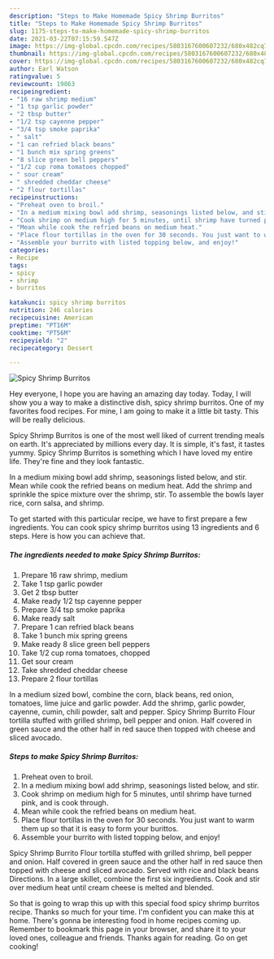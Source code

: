 ```yaml
---
description: "Steps to Make Homemade Spicy Shrimp Burritos"
title: "Steps to Make Homemade Spicy Shrimp Burritos"
slug: 1175-steps-to-make-homemade-spicy-shrimp-burritos
date: 2021-03-22T07:15:59.547Z
image: https://img-global.cpcdn.com/recipes/5803167600607232/680x482cq70/spicy-shrimp-burritos-recipe-main-photo.jpg
thumbnail: https://img-global.cpcdn.com/recipes/5803167600607232/680x482cq70/spicy-shrimp-burritos-recipe-main-photo.jpg
cover: https://img-global.cpcdn.com/recipes/5803167600607232/680x482cq70/spicy-shrimp-burritos-recipe-main-photo.jpg
author: Earl Watson
ratingvalue: 5
reviewcount: 19863
recipeingredient:
- "16 raw shrimp medium"
- "1 tsp garlic powder"
- "2 tbsp butter"
- "1/2 tsp cayenne pepper"
- "3/4 tsp smoke paprika"
- " salt"
- "1 can refried black beans"
- "1 bunch mix spring greens"
- "8 slice green bell peppers"
- "1/2 cup roma tomatoes chopped"
- " sour cream"
- " shredded cheddar cheese"
- "2 flour tortillas"
recipeinstructions:
- "Preheat oven to broil."
- "In a medium mixing bowl add shrimp, seasonings listed below, and stir."
- "Cook shrimp on medium high for 5 minutes, until shrimp have turned pink, and is cook through."
- "Mean while cook the refried beans on medium heat."
- "Place flour tortillas in the oven for 30 seconds. You just want to warm them up so that it is easy to form your burittos."
- "Assemble your burrito with listed topping below, and enjoy!"
categories:
- Recipe
tags:
- spicy
- shrimp
- burritos

katakunci: spicy shrimp burritos 
nutrition: 246 calories
recipecuisine: American
preptime: "PT16M"
cooktime: "PT56M"
recipeyield: "2"
recipecategory: Dessert

---
```



![Spicy Shrimp Burritos](https://img-global.cpcdn.com/recipes/5803167600607232/680x482cq70/spicy-shrimp-burritos-recipe-main-photo.jpg)

Hey everyone, I hope you are having an amazing day today. Today, I will show you a way to make a distinctive dish, spicy shrimp burritos. One of my favorites food recipes. For mine, I am going to make it a little bit tasty. This will be really delicious.

Spicy Shrimp Burritos is one of the most well liked of current trending meals on earth. It's appreciated by millions every day. It is simple, it's fast, it tastes yummy. Spicy Shrimp Burritos is something which I have loved my entire life. They're fine and they look fantastic.

In a medium mixing bowl add shrimp, seasonings listed below, and stir. Mean while cook the refried beans on medium heat. Add the shrimp and sprinkle the spice mixture over the shrimp, stir. To assemble the bowls layer rice, corn salsa, and shrimp.


To get started with this particular recipe, we have to first prepare a few ingredients. You can cook spicy shrimp burritos using 13 ingredients and 6 steps. Here is how you can achieve that.

<!--inarticleads1-->

##### The ingredients needed to make Spicy Shrimp Burritos:

1. Prepare 16 raw shrimp, medium
1. Take 1 tsp garlic powder
1. Get 2 tbsp butter
1. Make ready 1/2 tsp cayenne pepper
1. Prepare 3/4 tsp smoke paprika
1. Make ready  salt
1. Prepare 1 can refried black beans
1. Take 1 bunch mix spring greens
1. Make ready 8 slice green bell peppers
1. Take 1/2 cup roma tomatoes, chopped
1. Get  sour cream
1. Take  shredded cheddar cheese
1. Prepare 2 flour tortillas


In a medium sized bowl, combine the corn, black beans, red onion, tomatoes, lime juice and garlic powder. Add the shrimp, garlic powder, cayenne, cumin, chili powder, salt and pepper. Spicy Shrimp Burrito Flour tortilla stuffed with grilled shrimp, bell pepper and onion. Half covered in green sauce and the other half in red sauce then topped with cheese and sliced avocado. 

<!--inarticleads2-->

##### Steps to make Spicy Shrimp Burritos:

1. Preheat oven to broil.
1. In a medium mixing bowl add shrimp, seasonings listed below, and stir.
1. Cook shrimp on medium high for 5 minutes, until shrimp have turned pink, and is cook through.
1. Mean while cook the refried beans on medium heat.
1. Place flour tortillas in the oven for 30 seconds. You just want to warm them up so that it is easy to form your burittos.
1. Assemble your burrito with listed topping below, and enjoy!


Spicy Shrimp Burrito Flour tortilla stuffed with grilled shrimp, bell pepper and onion. Half covered in green sauce and the other half in red sauce then topped with cheese and sliced avocado. Served with rice and black beans Directions. In a large skillet, combine the first six ingredients. Cook and stir over medium heat until cream cheese is melted and blended. 

So that is going to wrap this up with this special food spicy shrimp burritos recipe. Thanks so much for your time. I'm confident you can make this at home. There's gonna be interesting food in home recipes coming up. Remember to bookmark this page in your browser, and share it to your loved ones, colleague and friends. Thanks again for reading. Go on get cooking!
